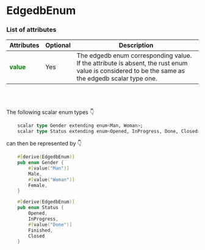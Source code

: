 # EdgedbEnum

### List of attributes

<table>
    <thead>
        <tr>
            <th>Attributes</th>
            <th>Optional</th>
            <th>Description </th>
        </tr>
    </thead>
    <tbody>
        <tr>
            <td> <strong style="color: #008200">value</strong> </td>
            <td>Yes</td>
            <td>The edgedb enum corresponding value. If the attribute is absent, the rust enum value is considered to be the same as the edgedb scalar type one.</td>
        </tr>
    </tbody>
</table>
<br><br>

The following scalar enum types 👇

```sql
    scalar type Gender extending enum<Man, Woman>;
    scalar type Status extending enum<Opened, InProgress, Done, Closed>;
```

can then be represented by 👇 

```rust
    #[derive(EdgedbEnum)]
    pub enum Gender {
        #[value("Man")]
        Male,
        #[value("Woman")]
        Female,
    }

    #[derive(EdgedbEnum)]
    pub enum Status {
        Opened,
        InProgress,
        #[value("Done")]
        Finished,
        Closed
    }
```